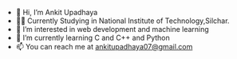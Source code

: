 - 👋 Hi, I’m Ankit Upadhaya
- 👨‍🎓 Currently Studying in National Institute of Technology,Silchar.
- 👀 I’m interested in web development and machine learning
- 🌱 I’m currently learning C and C++ and Python
- 📫 You can reach me at ankitupadhaya07@gmail.com

<!---
ankit07an/ankit07an is a ✨ special ✨ repository because its `README.md` (this file) appears on your GitHub profile.
You can click the Preview link to take a look at your changes.
--->
